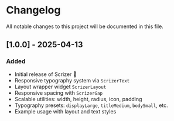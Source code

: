 # Changelog

All notable changes to this project will be documented in this file.

## [1.0.0] - 2025-04-13

### Added
- Initial release of Scrizer 🎉
- Responsive typography system via `ScrizerText`
- Layout wrapper widget `ScrizerLayout`
- Responsive spacing with `ScrizerGap`
- Scalable utilities: width, height, radius, icon, padding
- Typography presets: `displayLarge`, `titleMedium`, `bodySmall`, etc.
- Example usage with layout and text styles
